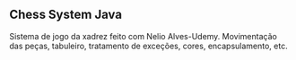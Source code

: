## Chess System Java

Sistema de jogo da xadrez feito com Nelio Alves-Udemy.
Movimentação das peças, tabuleiro, tratamento de exceções, cores, encapsulamento, etc.
